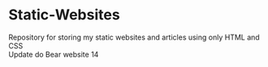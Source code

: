 # Static-Websites
Repository for storing my static websites and articles using only HTML and CSS  
Update do Bear website 14

